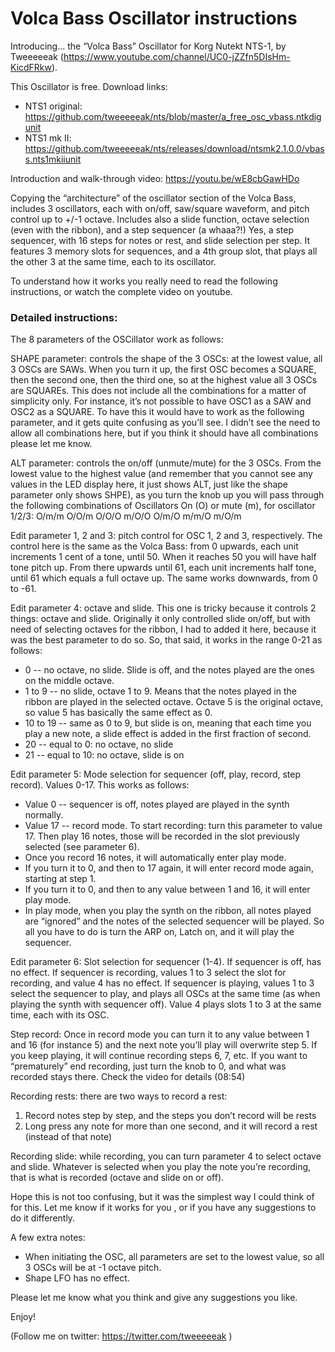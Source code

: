 # Volca Bass Oscillator instructions

Introducing... the “Volca Bass” Oscillator for Korg Nutekt NTS-1, by Tweeeeeak (https://www.youtube.com/channel/UC0-jZZfn5DIsHm-KicdFRkw).

This Oscillator is free. Download links:
- NTS1 original: https://github.com/tweeeeeak/nts/blob/master/a_free_osc_vbass.ntkdigunit
- NTS1 mk II: https://github.com/tweeeeeak/nts/releases/download/ntsmk2.1.0.0/vbass.nts1mkiiunit

Introduction and walk-through video: https://youtu.be/wE8cbGawHDo

Copying the “architecture” of the oscillator section of the Volca Bass, includes 3 oscillators, each with on/off, saw/square waveform, and pitch control up to +/-1 octave. Includes also a slide function, octave selection (even with the ribbon), and a step sequencer (a whaaa?!) Yes, a step sequencer, with 16 steps for notes or rest, and slide selection per step. It features 3 memory slots for sequences, and a 4th group slot, that plays all the other 3 at the same time, each to its oscillator. 

To understand how it works you really need to read the following instructions, or watch the complete video on youtube.

### Detailed instructions:

The 8 parameters of the OSCillator work as follows:

SHAPE parameter: controls the shape of the 3 OSCs: at the lowest value, all 3 OSCs are SAWs. When you turn it up, the first OSC becomes a SQUARE, then the second one, then the third one, so at the highest value all 3 OSCs are SQUAREs. This does not include all the combinations for a matter of simplicity only. For instance, it’s not possible to have OSC1 as a SAW and OSC2 as a SQUARE. To have this it would have to work as the following parameter, and it gets quite confusing as you’ll see. I didn’t see the need to allow all combinations here, but if you think it should have all combinations please let me know.

ALT parameter: controls the on/off (unmute/mute) for the 3 OSCs. From the lowest value to the highest value (and remember that you cannot see any values in the LED display here, it just shows ALT, just like the shape parameter only shows SHPE), as you turn the knob up you will pass through the following combinations of Oscillators On (O) or mute (m), for oscillator 1/2/3:
O/m/m
O/O/m
O/O/O
m/O/O
O/m/O
m/m/O
m/O/m

Edit parameter 1, 2 and 3: pitch control for OSC 1, 2 and 3, respectively. The control here is the same as the Volca Bass: from 0 upwards, each unit increments 1 cent of a tone, until 50. When it reaches 50 you will have half tone pitch up. From there upwards until 61, each unit increments half tone, until 61 which equals a full octave up. The same works downwards, from 0 to -61.

Edit parameter 4: octave and slide. This one is tricky because it controls 2 things: octave and slide. Originally it only controlled slide on/off, but with need of selecting octaves for the ribbon, I had to added it here, because it was the best parameter to do so. So, that said, it works in the range 0-21 as follows:
- 0 -- no octave, no slide. Slide is off, and the notes played are the ones on the middle octave.
- 1 to 9 -- no slide, octave 1 to 9. Means that the notes played in the ribbon are played in the selected octave. Octave 5 is the original octave, so value 5 has basically the same effect as 0.
- 10 to 19 -- same as 0 to 9, but slide is on, meaning that each time you play a new note, a slide effect is added in the first fraction of second.
- 20 -- equal to 0: no octave, no slide
- 21 -- equal to 10: no octave, slide is on

Edit parameter 5: Mode selection for sequencer (off, play, record, step record). Values 0-17. This works as follows:
- Value 0 -- sequencer is off, notes played are played in the synth normally.
- Value 17 -- record mode. To start recording: turn this parameter to value 17. Then play 16 notes, those will be recorded in the slot previously selected (see parameter 6).
- Once you record 16 notes, it will automatically enter play mode.
- If you turn it to 0, and then to 17 again, it will enter record mode again, starting at step 1.
- If you turn it to 0, and then to any value between 1 and 16, it will enter play mode.
- In play mode, when you play the synth on the ribbon, all notes played are “ignored” and the notes of the selected sequencer will be played. So all you have to do is turn the ARP on, Latch on, and it will play the sequencer.

Edit parameter 6: Slot selection for sequencer (1-4). If sequencer is off, has no effect. If sequencer is recording, values 1 to 3 select the slot for recording, and value 4 has no effect. If sequencer is playing, values 1 to 3 select the sequencer to play, and plays all OSCs at the same time (as when playing the synth with sequencer off). Value 4 plays slots 1 to 3 at the same time, each with its OSC.

Step record: Once in record mode you can turn it to any value between 1 and 16 (for instance 5) and the next note you’ll play will overwrite step 5. If you keep playing, it will continue recording steps 6, 7, etc.
If you want to “prematurely” end recording, just turn the knob to 0, and what was recorded stays there.
Check the video for details (08:54)

Recording rests: there are two ways to record a rest:
1. Record notes step by step, and the steps you don’t record will be rests
2. Long press any note for more than one second, and it will record a rest (instead of that note)

Recording slide: while recording, you can turn parameter 4 to select octave and slide. Whatever is selected when you play the note you’re recording, that is what is recorded (octave and slide on or off).

Hope this is not too confusing, but it was the simplest way I could think of for this. Let me know if it works for you , or if you have any suggestions to do it differently.

A few extra notes:
- When initiating the OSC, all parameters are set to the lowest value, so all 3 OSCs will be at -1 octave pitch.
- Shape LFO has no effect.

Please let me know what you think and give any suggestions you like.

Enjoy!

(Follow me on twitter: https://twitter.com/tweeeeeak )




